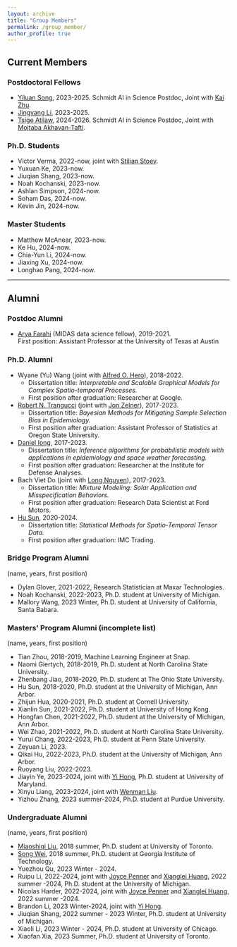 ```yaml
---
layout: archive
title: "Group Members"
permalink: /group_member/
author_profile: true 
---
```


## Current Members

### Postdoctoral Fellows

* [Yiluan Song](https://scholar.google.com/citations?user=QToyeIAAAAAJ&hl=en), 2023-2025.
  Schmidt AI in Science Postdoc, Joint with [Kai Zhu](https://seas.umich.edu/research/faculty/kai-zhu).
* [Jingyang Li](https://scholar.google.com/citations?user=4Q2DaL4AAAAJ&hl=en), 2023-2025.
* [Tsige Atilaw](https://scholar.google.com/citations?user=AfjHc8EAAAAJ&hl=en), 2024-2026.
  Schmidt AI in Science Postdoc, Joint with [Mojtaba Akhavan-Tafti](https://clasp.engin.umich.edu/people/akhavan-tafti-mojtaba/).

### Ph.D. Students

* Victor Verma, 2022-now, joint with [Stilian Stoev](https://sites.lsa.umich.edu/sstoev/).
* Yuxuan Ke, 2023-now.
* Jiuqian Shang, 2023-now.
* Noah Kochanski, 2023-now.
* Ashlan Simpson, 2024-now.
* Soham Das, 2024-now.
* Kevin Jin, 2024-now.

### Master Students

* Matthew McAnear, 2023-now.
* Ke Hu, 2024-now.
* Chia-Yun Li, 2024-now.
* Jiaxing Xu, 2024-now.
* Longhao Pang, 2024-now.

---

## Alumni

### Postdoc Alumni

* [Arya Farahi](https://afarahi.github.io/) (MIDAS data science fellow), 2019-2021.  
  First position: Assistant Professor at the University of Texas at Austin
  
### Ph.D. Alumni

* Wyane (Yu) Wang (joint with [Alfred O. Hero](https://hero.engin.umich.edu/)), 2018-2022.  
   - Dissertation title: *Interpretable and Scalable Graphical Models for Complex Spatio-temporal Processes.*  
   - First position after graduation: Researcher at Google.
* [Robert N. Trangucci](https://rtrangucci.github.io/) (joint with [Jon Zelner](https://sph.umich.edu/faculty-profiles/zelner-jon.html)), 2017-2023.
   - Dissertation title: *Bayesian Methods for Mitigating Sample Selection Bias in Epidemiology.*
   - First position after graduation: Assistant Professor of Statistics at Oregon State University.
* [Daniel Iong](https://danieliong.github.io/), 2017-2023.
   - Dissertation title: *Inference algorithms for probabilistic models with applications in epidemiology and space weather forecasting.* 
   - First position after graduation: Researcher at the Institute for Defense Analyses.
* Bach Viet Do (joint with [Long Nguyen](https://dept.stat.lsa.umich.edu/~xuanlong/)), 2017-2023.
   - Dissertation title: *Mixture Modeling: Solar Application and Misspecification Behaviors.*
   - First position after graduation: Research Data Scientist at Ford Motors. 
* [Hu Sun](https://husun0822.github.io/), 2020-2024.
  - Dissertation title: *Statistical Methods for Spatio-Temporal Tensor Data.*
  - First position after graduation: IMC Trading.


### Bridge Program Alumni

(name, years, first position)

* Dylan Glover, 2021-2022, Research Statistician at Maxar Technologies.
* Noah Kochanski, 2022-2023, Ph.D. student at University of Michigan.
* Mallory Wang, 2023 Winter, Ph.D. student at University of California, Santa Babara.

### Masters' Program Alumni (incomplete list)

(name, years, first position)

* Tian Zhou, 2018-2019, Machine Learning Engineer at Snap.
* Naomi Giertych, 2018-2019, Ph.D. student at North Carolina State University.
* Zhenbang Jiao, 2018-2020, Ph.D. student at The Ohio State University.
* Hu Sun, 2018-2020, Ph.D. student at the University of Michigan, Ann Arbor.
* Zhijun Hua, 2020-2021, Ph.D. student at Cornell University.
* Xianlin Sun, 2021-2022, Ph.D. student at University of Hong Kong.
* Hongfan Chen, 2021-2022, Ph.D. student at the University of Michigan, Ann Arbor.
* Wei Zhao, 2021-2022, Ph.D. student at North Carolina State University.
* Yurui Chang, 2022-2023, Ph.D. student at Penn State University.
* Zeyuan Li, 2023.
* Qikai Hu, 2022-2023, Ph.D. student at the University of Michigan, Ann Arbor.
* Ruoyang Liu, 2022-2023.
* Jiayin Ye, 2023-2024, joint with [Yi Hong](https://ciglr.seas.umich.edu/opportunities/postdoctoral-fellowships/yi-hong/), Ph.D. student at University of Maryland.
* Xinyu Liang, 2023-2024, joint with [Wenman Liu](https://www.researchgate.net/profile/Wenman-Liu-2).
* Yizhou Zhang, 2023 summer-2024, Ph.D. student at Purdue University.

### Undergraduate Alumni

(name, years, first position)

* [Miaoshiqi Liu](https://shiqi.writingspace.cc/), 2018 summer, Ph.D. student at University of Toronto.
* [Song Wei](https://sites.google.com/view/songwei-gt/home), 2018 summer, Ph.D. student at Georgia Institute of Technology.
* Yuezhou Qu, 2023 Winter - 2024.
* Ruipu Li, 2022-2024, joint with [Joyce Penner](https://clasp.engin.umich.edu/people/penner-joyce-e/) and [Xianglei Huang](https://clasp.engin.umich.edu/people/huang-xianglei/), 2022 summer -2024, Ph.D. student at the University of Michigan.
* Nicolas Harder, 2022-2024, joint with [Joyce Penner](https://clasp.engin.umich.edu/people/penner-joyce-e/) and [Xianglei Huang](https://clasp.engin.umich.edu/people/huang-xianglei/), 2022 summer -2024.
* Brandon Li, 2023 Winter-2024, joint with [Yi Hong](https://ciglr.seas.umich.edu/opportunities/postdoctoral-fellowships/yi-hong/).
* Jiuqian Shang, 2022 summer - 2023 Winter, Ph.D. student at University of Michigan.
* Xiaoli Li, 2023 Winter - 2024, Ph.D. student at University of Chicago.
* Xiaofan Xia, 2023 Summer, Ph.D. student at University of Toronto.
